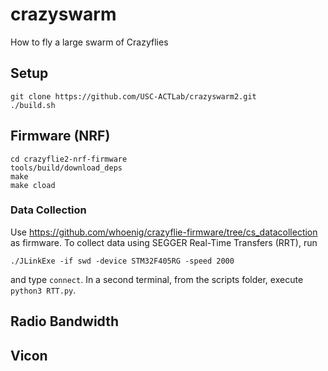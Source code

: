 # crazyswarm
How to fly a large swarm of Crazyflies

## Setup

```
git clone https://github.com/USC-ACTLab/crazyswarm2.git
./build.sh
```

## Firmware (NRF)

```
cd crazyflie2-nrf-firmware
tools/build/download_deps
make
make cload
```

### Data Collection

Use https://github.com/whoenig/crazyflie-firmware/tree/cs_datacollection as firmware.
To collect data using SEGGER Real-Time Transfers (RRT), run

```
./JLinkExe -if swd -device STM32F405RG -speed 2000
```

and type `connect`. In a second terminal, from the scripts folder, execute `python3 RTT.py`.

## Radio Bandwidth

## Vicon
